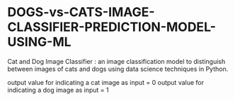 # DOGS-vs-CATS-IMAGE-CLASSIFIER-PREDICTION-MODEL-USING-ML

Cat and Dog Image Classifier :
an image classification model to distinguish between images of cats and dogs using data science techniques in Python.

output value for indicating a cat image as input = 0
output value for indicating a dog image as input = 1

